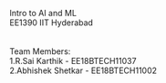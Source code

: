 Intro to AI and ML
\
EE1390 IIT Hyderabad
\
\
\
Team Members:
\
1.R.Sai Karthik - EE18BTECH11037
\
2.Abhishek Shetkar - EE18BTECH11002
